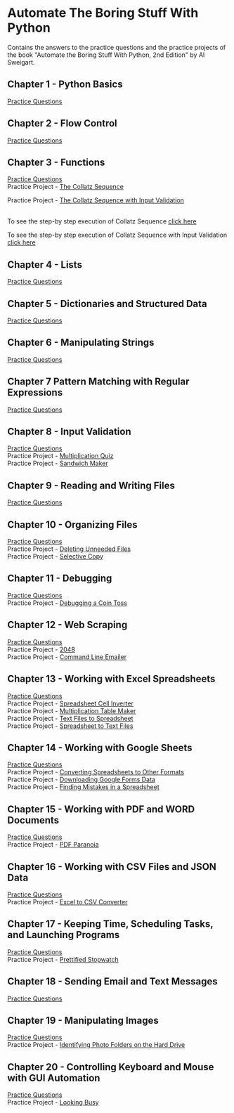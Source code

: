 # Automate The Boring Stuff With Python
Contains the answers to the practice questions and the practice projects of the book "Automate the Boring Stuff With Python, 2nd Edition" by Al Sweigart.
## Chapter 1 - Python Basics
[Practice Questions](https://github.com/arungovindm2001/automateTheBoringStuffWithPython/blob/main/Chapter%2001/README.md)

## Chapter 2 - Flow Control
[Practice Questions](https://github.com/arungovindm2001/automateTheBoringStuffWithPython/blob/main/Chapter%2002/README.md)

## Chapter 3 - Functions
[Practice Questions](https://github.com/arungovindm2001/automateTheBoringStuffWithPython/blob/main/Chapter%2003/README.md)<br />
Practice Project - [The Collatz Sequence](https://github.com/arungovindm2001/automateTheBoringStuffWithPython/blob/main/Chapter%2003/Practice%20Projects/The%20Collatz%20Sequence.py)<br />

Practice Project - [The Collatz Sequence with Input Validation](https://github.com/arungovindm2001/automateTheBoringStuffWithPython/blob/main/Chapter%2003/Practice%20Projects/The%20Collatz%20Sequence%20with%20Input%20Validation.py)<br />
<br />

To see the step-by step execution of Collatz Sequence [click here](http://pythontutor.com/visualize.html#code=def%20collatz%28number%29%3A%0A%20%20%20%20if%20number%20%25%202%20%3D%3D%200%3A%0A%20%20%20%20%20%20%20%20return%20number//2%0A%20%20%20%20else%3A%0A%20%20%20%20%20%20%20%20return%203*number%2B1%0A%0Aprint%28'Enter%20number%3A'%29%0Anumber%20%3D%20int%28input%28%29%29%0A%0An%3Dcollatz%28number%29%0Aprint%28n%29%0A%0Awhile%20n-1%20!%3D%200%3A%20%20%20%20%0A%20%20%20%20n%3Dcollatz%28n%29%0A%20%20%20%20print%28n%29%0A&cumulative=false&curInstr=45&heapPrimitives=nevernest&mode=display&origin=opt-frontend.js&py=3&rawInputLstJSON=%5B%2210%22%5D&textReferences=false)<br />

To see the step-by step execution of Collatz Sequence with Input Validation [click here](http://pythontutor.com/visualize.html#code=def%20collatz%28number%29%3A%0A%20%20%20%20if%20number%20%25%202%20%3D%3D%200%3A%0A%20%20%20%20%20%20%20%20return%20number//2%0A%20%20%20%20else%3A%0A%20%20%20%20%20%20%20%20return%203*number%2B1%0A%20%20%20%20%0Atry%3A%0A%20%20%20%20print%28'Enter%20number%3A'%29%0A%20%20%20%20number%20%3D%20int%28input%28%29%29%0A%20%20%20%20n%3Dcollatz%28number%29%0A%20%20%20%20print%28n%29%0A%0A%20%20%20%20while%20n-1%20!%3D%200%3A%20%20%20%20%0A%20%20%20%20%20%20%20%20n%3Dcollatz%28n%29%0A%20%20%20%20%20%20%20%20print%28n%29%0A%0Aexcept%20ValueError%3A%0A%20%20%20%20print%28'You%20must%20enter%20an%20integer'%29&cumulative=false&curInstr=46&heapPrimitives=nevernest&mode=display&origin=opt-frontend.js&py=3&rawInputLstJSON=%5B%2210%22%5D&textReferences=false)

## Chapter 4 - Lists
[Practice Questions](https://github.com/arungovindm2001/automateTheBoringStuffWithPython/blob/main/Chapter%2004/README.md)

## Chapter 5 - Dictionaries and Structured Data
[Practice Questions](https://github.com/arungovindm2001/automateTheBoringStuffWithPython/blob/main/Chapter%2005/README.md)

## Chapter 6 - Manipulating Strings
[Practice Questions](https://github.com/arungovindm2001/automateTheBoringStuffWithPython/blob/main/Chapter%2006/README.md)

## Chapter 7 Pattern Matching with Regular Expressions
[Practice Questions](https://github.com/arungovindm2001/automateTheBoringStuffWithPython/blob/main/Chapter%2007/README.md)

## Chapter 8 - Input Validation
[Practice Questions](https://github.com/arungovindm2001/automateTheBoringStuffWithPython/blob/main/Chapter%2008/README.md)<br />
Practice Project - [Multiplication Quiz](https://github.com/arungovindm2001/automateTheBoringStuffWithPython/blob/main/Chapter%2008/Practice%20Projects/Multiplication%20Quiz.py)<br />
Practice Project - [Sandwich Maker](https://github.com/arungovindm2001/automateTheBoringStuffWithPython/blob/main/Chapter%2008/Practice%20Projects/Sandwich%20Maker.py)

## Chapter 9 - Reading and Writing Files
[Practice Questions](https://github.com/arungovindm2001/automateTheBoringStuffWithPython/blob/main/Chapter%2009/README.md)

## Chapter 10 - Organizing Files
[Practice Questions](https://github.com/arungovindm2001/automateTheBoringStuffWithPython/blob/main/Chapter%2010/README.md)<br />
Practice Project - [Deleting Unneeded Files](https://github.com/arungovindm2001/automateTheBoringStuffWithPython/blob/main/Chapter%2010/Practice%20Projects/Deleting%20Unneeded%20Files.py)<br />
Practice Project - [Selective Copy](https://github.com/arungovindm2001/automateTheBoringStuffWithPython/blob/main/Chapter%2010/Practice%20Projects/Selective%20Copy.py)

## Chapter 11 - Debugging
[Practice Questions](https://github.com/arungovindm2001/automateTheBoringStuffWithPython/blob/main/Chapter%2011/README.md)<br />
Practice Project - [Debugging a Coin Toss](https://github.com/arungovindm2001/automateTheBoringStuffWithPython/blob/main/Chapter%2011/Practice%20Projects/Debugging%20a%20Coin%20Toss.py)

## Chapter 12 - Web Scraping
[Practice Questions](https://github.com/arungovindm2001/automateTheBoringStuffWithPython/blob/main/Chapter%2012/README.md)<br />
Practice Project - [2048](https://github.com/arungovindm2001/automateTheBoringStuffWithPython/blob/main/Chapter%2012/Practice%20Projects/2048.py)<br />
Practice Project - [Command Line Emailer](https://github.com/arungovindm2001/automateTheBoringStuffWithPython/blob/main/Chapter%2012/Practice%20Projects/CommandLineEmailer.py)

## Chapter 13 - Working with Excel Spreadsheets
[Practice Questions](https://github.com/arungovindm2001/automateTheBoringStuffWithPython/blob/main/Chapter%2013/README.md)<br />
Practice Project - [Spreadsheet Cell Inverter](https://github.com/arungovindm2001/automateTheBoringStuffWithPython/blob/main/Chapter%2013/Practice%20Projects/Spreadsheet%20Cell%20Inverter.py)<br />
Practice Project - [Multiplication Table Maker](https://github.com/arungovindm2001/automateTheBoringStuffWithPython/blob/main/Chapter%2013/Practice%20Projects/multiplicationTable.py)<br />
Practice Project - [Text Files to Spreadsheet](https://github.com/arungovindm2001/automateTheBoringStuffWithPython/blob/main/Chapter%2013/Practice%20Projects/sheet2txt.py)<br />
Practice Project - [Spreadsheet to Text Files](https://github.com/arungovindm2001/automateTheBoringStuffWithPython/blob/main/Chapter%2013/Practice%20Projects/txtToxlsx.py)

## Chapter 14 - Working with Google Sheets
[Practice Questions](https://github.com/arungovindm2001/automateTheBoringStuffWithPython/blob/main/Chapter%2014/README.md)<br />
Practice Project - [Converting Spreadsheets to Other Formats](https://github.com/arungovindm2001/automateTheBoringStuffWithPython/blob/main/Chapter%2014/Practice%20Projects/Converting%20Spreadsheets%20to%20Other%20Formats.py)<br />
Practice Project - [Downloading Google Forms Data](https://github.com/arungovindm2001/automateTheBoringStuffWithPython/blob/main/Chapter%2014/Practice%20Projects/Downloading%20Google%20Forms%20Data.py)<br />
Practice Project - [Finding Mistakes in a Spreadsheet](https://github.com/arungovindm2001/automateTheBoringStuffWithPython/blob/main/Chapter%2014/Practice%20Projects/Finding%20Mistakes%20in%20a%20Spreadsheet.py)

## Chapter 15 - Working with PDF and WORD Documents
[Practice Questions](https://github.com/arungovindm2001/automateTheBoringStuffWithPython/blob/main/Chapter%2015/README.md)<br />
Practice Project - [PDF Paranoia](https://github.com/arungovindm2001/automateTheBoringStuffWithPython/blob/main/Chapter%2015/Practice%20Projects/PDFParanoia.py)

## Chapter 16 - Working with CSV Files and JSON Data
[Practice Questions](https://github.com/arungovindm2001/automateTheBoringStuffWithPython/blob/main/Chapter%2016/README.md)<br />
Practice Project - [Excel to CSV Converter](https://github.com/arungovindm2001/automateTheBoringStuffWithPython/blob/main/Chapter%2016/Practice%20Project/Excel-to-CSV%20Converter.py)

## Chapter 17 - Keeping Time, Scheduling Tasks, and Launching Programs
[Practice Questions](https://github.com/arungovindm2001/automateTheBoringStuffWithPython/blob/main/Chapter%2017/README.md)<br />
Practice Project - [Prettified Stopwatch](https://github.com/arungovindm2001/automateTheBoringStuffWithPython/blob/main/Chapter%2017/Practice%20Projects/Prettified%20Stopwatch.py)

## Chapter 18 - Sending Email and Text Messages
[Practice Questions](https://github.com/arungovindm2001/automateTheBoringStuffWithPython/blob/main/Chapter%2018/README.md)

## Chapter 19 - Manipulating Images
[Practice Questions](https://github.com/arungovindm2001/automateTheBoringStuffWithPython/blob/main/Chapter%2019/README.md)<br />
Practice Project - [Identifying Photo Folders on the Hard Drive](https://github.com/arungovindm2001/automateTheBoringStuffWithPython/blob/main/Chapter%2019/Practice%20Projects/Identifying-Photo-Folders-on-the-Hard-Drive.py)

## Chapter 20 - Controlling Keyboard and Mouse with GUI Automation
[Practice Questions](https://github.com/arungovindm2001/automateTheBoringStuffWithPython/blob/main/Chapter%2020/README.md)<br />
Practice Project - [Looking Busy](https://github.com/arungovindm2001/automateTheBoringStuffWithPython/blob/main/Chapter%2020/Practice%20Projects/Looking-Busy.py)
